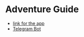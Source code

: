 # Adventure Guide

- [link for the app](https://projects.maxistar.me/psrls/)
- [Telegram Bot](https://t.me/adventures_guide_bot)
